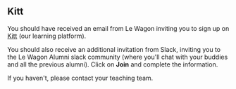   ## Kitt

You should have received an email from Le Wagon inviting you to sign up on [Kitt](https://kitt.lewagon.com) (our learning platform).

You should also receive an additional invitation from Slack, inviting you to the Le Wagon Alumni slack community (where you'll chat with your buddies and all the previous alumni). Click on **Join** and complete the information.

If you haven't, please contact your teaching team.
